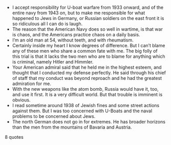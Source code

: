  - I accept responsibility for U-boat warfare from 1933 onward, and of the entire navy from 1943 on, but to make me responsible for what happened to Jews in Germany, or Russian soldiers on the east front it is so ridiculous all I can do is laugh.
 - The reason that the American Navy does so well in wartime, is that war is chaos, and the Americans practice chaos on a daily basis.
 - I’m an old man at 54, without teeth, and with rheumatism.
 - Certainly inside my heart I know degrees of difference. But I can’t blame any of these men who share a common fate with me. The big folly of this trial is that it lacks the two men who are to blame for anything which is criminal, namely Hitler and Himmler.
 - Your American admiral said that he held me in the highest esteem, and thought that I conducted my defense perfectly. He said through his chief of staff that my conduct was beyond reproach and he had the greatest admiration for me.
 - With the new weapons like the atom bomb, Russia would have it, too, and use it first. It is a very difficult world. But that trouble is imminent is obvious.
 - I read sometime around 1938 of Jewish fines and some street actions against them. But I was too concerned with U-Boats and the naval problems to be concerned about Jews.
 - The north German does not go in for extremes. He has broader horizons than the men from the mountains of Bavaria and Austria.

8 quotes